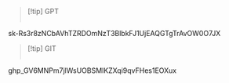 
> [!tip] GPT
> ```
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


> [!tip] GIT
> ```
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
